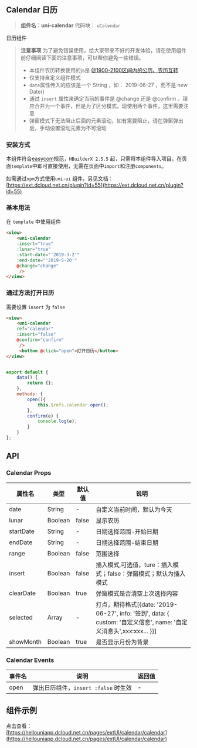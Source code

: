 ## Calendar 日历

> **组件名：uni-calendar**
> 代码块： `uCalendar`


日历组件

> **注意事项**
> 为了避免错误使用，给大家带来不好的开发体验，请在使用组件前仔细阅读下面的注意事项，可以帮你避免一些错误。
> - 本组件农历转换使用的js是 [@1900-2100区间内的公历、农历互转](https://github.com/jjonline/calendar.js)
> - 仅支持自定义组件模式
> - `date`属性传入的应该是一个 String ，如： 2019-06-27 ，而不是 new Date()
> - 通过 `insert` 属性来确定当前的事件是 @change 还是 @confirm 。理应合并为一个事件，但是为了区分模式，现使用两个事件，这里需要注意
> - 弹窗模式下无法阻止后面的元素滚动，如有需要阻止，请在弹窗弹出后，手动设置滚动元素为不可滚动

### 安装方式

本组件符合[easycom](https://uniapp.dcloud.io/collocation/pages?id=easycom)规范，`HBuilderX 2.5.5`
起，只需将本组件导入项目，在页面`template`中即可直接使用，无需在页面中`import`和注册`components`。

如需通过`npm`方式使用`uni-ui`
组件，另见文档：[https://ext.dcloud.net.cn/plugin?id=55](https://ext.dcloud.net.cn/plugin?id=55)

### 基本用法

在 ``template`` 中使用组件

```html
<view>
	<uni-calendar 
	:insert="true"
	:lunar="true" 
	:start-date="'2019-3-2'"
	:end-date="'2019-5-20'"
	@change="change"
	 />
</view>
```

### 通过方法打开日历

需要设置 `insert` 为 `false`

```html
<view>
	<uni-calendar 
	ref="calendar"
	:insert="false"
	@confirm="confirm"
	 />
	 <button @click="open">打开日历</button>
</view>
```

```javascript

export default {
	data() {
		return {};
	},
	methods: {
		open(){
			this.$refs.calendar.open();
		},
		confirm(e) {
			console.log(e);
		}
	}
};

```

## API

### Calendar Props

| 属性名	       | 类型	      | 默认值    | 说明																													                                                                  |
|------------|----------|--------|--------------------------------------------------------------------------------------------------|
| date		     | String	  | -		    | 自定义当前时间，默认为今天																							                                                             |
| lunar		    | Boolean	 | false	 | 显示农历																												                                                                 |
| startDate	 | String	  | -		    | 日期选择范围-开始日期																									                                                             |
| endDate	   | String	  | -		    | 日期选择范围-结束日期																									                                                             |
| range		    | Boolean	 | false	 | 范围选择																												                                                                 |
| insert	    | Boolean	 | false	 | 插入模式,可选值，ture：插入模式；false：弹窗模式；默认为插入模式														                                              |
| clearDate	 | Boolean	 | true	  | 弹窗模式是否清空上次选择内容	                                                                                  |
| selected	  | Array		  | -		    | 打点，期待格式[{date: '2019-06-27', info: '签到', data: { custom: '自定义信息', name: '自定义消息头',xxx:xxx... }}]	 |
| showMonth	 | Boolean	 | true	  | 是否显示月份为背景																									                                                               |

### Calendar Events

| 事件名		 | 说明								                 | 返回值 |
|-------|----------------------------|-----|
| open	 | 弹出日历组件，`insert :false` 时生效 | - 	 |

## 组件示例

点击查看：[https://hellouniapp.dcloud.net.cn/pages/extUI/calendar/calendar](https://hellouniapp.dcloud.net.cn/pages/extUI/calendar/calendar)
